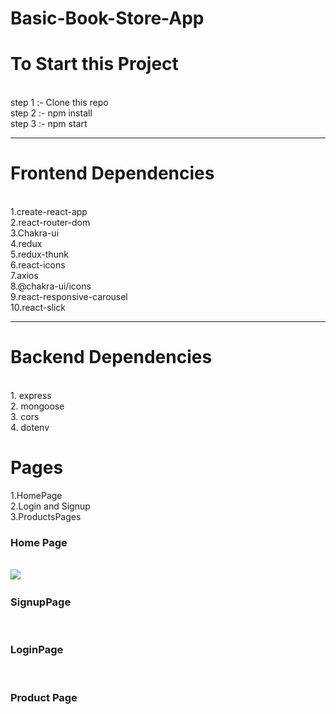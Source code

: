 # Basic-Book-Store-App

<h1>To Start this Project</h1><br/>
step 1 :- Clone this repo <br/>
step 2 :- npm install <br/>
step 3 :- npm start <br/>
<hr/>
<h1>Frontend Dependencies</h1> <br/>
1.create-react-app <br/>
2.react-router-dom <br/>
3.Chakra-ui <br/>
4.redux <br/>
5.redux-thunk <br/>
6.react-icons <br/>
7.axios <br/>
8.@chakra-ui/icons <br/>
9.react-responsive-carousel
<br/>
10.react-slick 
<hr/>
<h1>Backend Dependencies </h1> <br/>
1. express <br/>
2. mongoose <br/>
3. cors <br/>
4. dotenv <br/>



<h1>Pages</h1>

1.HomePage
<br/>
2.Login and Signup 
 <br/>
3.ProductsPages
 <br/>

 
 <h3>Home Page</h3>
  <br/>
  

  <img src="https://user-images.githubusercontent.com/89689829/218272617-656aba39-1a32-4617-9efa-20fc720eb36b.png" />
  <img src=""/>
  <img src=""/>
   <br/>
 <h3>SignupPage</h3>
 <br/>
 <img src=""/>
 <br/>
 <h3>LoginPage</h3>
 <br/>
 <img src=""/>
 <br/>
 <h3>Product Page</h3>
 <br/>
 <img src=""/>
<img src = ""/>
<img src=""/>
<img src=""/>
<br/>


